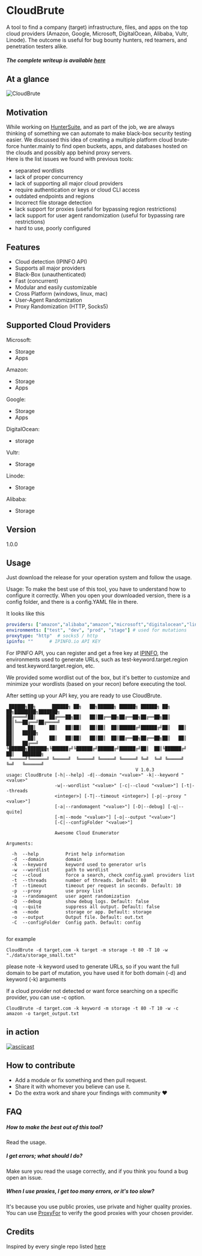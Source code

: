 # CloudBrute


A tool to find a company (target) infrastructure, files, and apps on the top cloud providers (Amazon, Google, Microsoft, DigitalOcean, Alibaba, Vultr, Linode). 
The outcome is useful for bug bounty hunters, red teamers, and penetration testers alike.  

##### The complete writeup is available [here](https://0xsha.io/posts/introducing-cloudbrute-wild-hunt-on-the-clouds)

## At a glance 

![CloudBrute](./assets/cloudbrute_digram.png)



## Motivation 

While working on [HunterSuite](https://huntersuite.io), and as part of the job, we are always thinking of something we can automate to make black-box security testing easier. We discussed this idea of creating a multiple platform cloud brute-force hunter.mainly to find open buckets, apps, and databases hosted on the clouds and possibly app behind proxy servers.   
Here is the list issues we found with previous tools:

- separated wordlists 
- lack of proper concurrency 
- lack of supporting all major cloud providers 
- require authentication or keys or cloud CLI access
- outdated endpoints and regions 
- Incorrect file storage detection 
- lack support for proxies (useful for bypassing region restrictions) 
- lack support for user agent randomization (useful for bypassing rare restrictions) 
- hard to use, poorly configured

## Features
- Cloud detection (IPINFO API)
- Supports all major providers
- Black-Box (unauthenticated)
- Fast (concurrent)
- Modular and easily customizable 
- Cross Platform (windows, linux, mac)
- User-Agent Randomization 
- Proxy Randomization (HTTP, Socks5) 

## Supported Cloud Providers

Microsoft:
- Storage
- Apps

Amazon: 
- Storage
- Apps

Google: 
- Storage
- Apps 

DigitalOcean: 
- storage

Vultr:
- Storage 

Linode:
- Storage

Alibaba:
- Storage 

## Version
1.0.0


## Usage
Just download the release for your operation system and follow the usage.

Usage:
To make the best use of this tool, you have to understand how to configure it correctly. When you open your downloaded version, there is a config folder, and there is a config.YAML file in there.

It looks like this 
```yaml
providers: ["amazon","alibaba","amazon","microsoft","digitalocean","linode","vultr","google"] # supported providers
environments: ["test", "dev", "prod", "stage"] # used for mutations
proxytype: "http"  # socks5 / http
ipinfo: ""      # IPINFO.io API KEY
```

For IPINFO API, you can register and get a free key at [IPINFO](https://ipinfo.io), the environments used to generate URLs, such as test-keyword.target.region and test.keyword.target.region, etc.

We provided some wordlist out of the box, but it's better to customize and minimize your wordlists (based on your recon) before executing the tool.

After setting up your API key, you are ready to use CloudBrute. 


```
 ██████╗██╗      ██████╗ ██╗   ██╗██████╗ ██████╗ ██████╗ ██╗   ██╗████████╗███████╗
██╔════╝██║     ██╔═══██╗██║   ██║██╔══██╗██╔══██╗██╔══██╗██║   ██║╚══██╔══╝██╔════╝
██║     ██║     ██║   ██║██║   ██║██║  ██║██████╔╝██████╔╝██║   ██║   ██║   █████╗  
██║     ██║     ██║   ██║██║   ██║██║  ██║██╔══██╗██╔══██╗██║   ██║   ██║   ██╔══╝  
╚██████╗███████╗╚██████╔╝╚██████╔╝██████╔╝██████╔╝██║  ██║╚██████╔╝   ██║   ███████╗
 ╚═════╝╚══════╝ ╚═════╝  ╚═════╝ ╚═════╝ ╚═════╝ ╚═╝  ╚═╝ ╚═════╝    ╚═╝   ╚══════╝
                                                V 1.0.3
usage: CloudBrute [-h|--help] -d|--domain "<value>" -k|--keyword "<value>"
                  -w|--wordlist "<value>" [-c|--cloud "<value>"] [-t|--threads
                  <integer>] [-T|--timeout <integer>] [-p|--proxy "<value>"]
                  [-a|--randomagent "<value>"] [-D|--debug] [-q|--quite]
                  [-m|--mode "<value>"] [-o|--output "<value>"]
                  [-C|--configFolder "<value>"]

                  Awesome Cloud Enumerator

Arguments:

  -h  --help          Print help information
  -d  --domain        domain
  -k  --keyword       keyword used to generator urls
  -w  --wordlist      path to wordlist
  -c  --cloud         force a search, check config.yaml providers list
  -t  --threads       number of threads. Default: 80
  -T  --timeout       timeout per request in seconds. Default: 10
  -p  --proxy         use proxy list
  -a  --randomagent   user agent randomization
  -D  --debug         show debug logs. Default: false
  -q  --quite         suppress all output. Default: false
  -m  --mode          storage or app. Default: storage
  -o  --output        Output file. Default: out.txt
  -C  --configFolder  Config path. Default: config


```

for example 
```
CloudBrute -d target.com -k target -m storage -t 80 -T 10 -w "./data/storage_small.txt"
```
please note -k keyword used to generate URLs, so if you want the full domain to be part of mutation, you have used it for both domain (-d) and keyword (-k) arguments 

If a cloud provider not detected or want force searching on a specific provider, you can use -c option.
```
CloudBrute -d target.com -k keyword -m storage -t 80 -T 10 -w -c amazon -o target_output.txt
```


## in action

[![asciicast](https://asciinema.org/a/QIYRNgJMKhGX3woUTB3kh0HmC.svg)](https://asciinema.org/a/QIYRNgJMKhGX3woUTB3kh0HmC)

##  How to contribute
- Add a module or fix something and then pull request.
- Share it with whomever you believe can use it.
- Do the extra work and share your findings with community &hearts;


## FAQ

##### How to make the best out of this tool? 
Read the usage.

##### I get errors; what should I do? 
Make sure you read the usage correctly, and if you think you found a bug open an issue. 

##### When I use proxies, I get too many errors, or it's too slow?
It's because you use public proxies, use private and higher quality proxies. You can use [ProxyFor](https://github.com/0xsha/proxyfor) to verify the good proxies with your chosen provider. 

## Credits 

Inspired by every single repo listed  [here](https://github.com/mxm0z/awesome-sec-s3)

